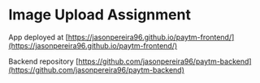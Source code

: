 # Image Upload Assignment

App deployed at [https://jasonpereira96.github.io/paytm-frontend/](https://jasonpereira96.github.io/paytm-frontend/)

Backend repository [https://github.com/jasonpereira96/paytm-backend](https://github.com/jasonpereira96/paytm-backend)